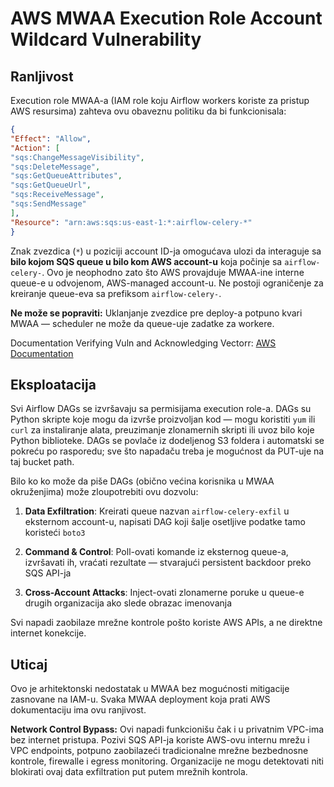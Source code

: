 # AWS MWAA Execution Role Account Wildcard Vulnerability

## Ranljivost

Execution role MWAA-a (IAM role koju Airflow workers koriste za pristup AWS resursima) zahteva ovu obaveznu politiku da bi funkcionisala:
```json
{
"Effect": "Allow",
"Action": [
"sqs:ChangeMessageVisibility",
"sqs:DeleteMessage",
"sqs:GetQueueAttributes",
"sqs:GetQueueUrl",
"sqs:ReceiveMessage",
"sqs:SendMessage"
],
"Resource": "arn:aws:sqs:us-east-1:*:airflow-celery-*"
}
```
Znak zvezdica (`*`) u poziciji account ID-ja omogućava ulozi da interaguje sa **bilo kojom SQS queue u bilo kom AWS account-u** koja počinje sa `airflow-celery-`. Ovo je neophodno zato što AWS provajduje MWAA-ine interne queue-e u odvojenom, AWS-managed account-u. Ne postoji ograničenje za kreiranje queue-eva sa prefiksom `airflow-celery-`.

**Ne može se popraviti:** Uklanjanje zvezdice pre deploy-a potpuno kvari MWAA — scheduler ne može da queue-uje zadatke za workere.

Documentation Verifying Vuln and Acknowledging Vectorr: [AWS Documentation](https://docs.aws.amazon.com/mwaa/latest/userguide/mwaa-create-role.html)

## Eksploatacija

Svi Airflow DAGs se izvršavaju sa permisijama execution role-a. DAGs su Python skripte koje mogu da izvrše proizvoljan kod — mogu koristiti `yum` ili `curl` za instaliranje alata, preuzimanje zlonamernih skripti ili uvoz bilo koje Python biblioteke. DAGs se povlače iz dodeljenog S3 foldera i automatski se pokreću po rasporedu; sve što napadaču treba je mogućnost da PUT-uje na taj bucket path.

Bilo ko ko može da piše DAGs (obično većina korisnika u MWAA okruženjima) može zloupotrebiti ovu dozvolu:

1. **Data Exfiltration**: Kreirati queue nazvan `airflow-celery-exfil` u eksternom account-u, napisati DAG koji šalje osetljive podatke tamo koristeći `boto3`

2. **Command & Control**: Poll-ovati komande iz eksternog queue-a, izvršavati ih, vraćati rezultate — stvarajući persistent backdoor preko SQS API-ja

3. **Cross-Account Attacks**: Inject-ovati zlonamerne poruke u queue-e drugih organizacija ako slede obrazac imenovanja

Svi napadi zaobilaze mrežne kontrole pošto koriste AWS APIs, a ne direktne internet konekcije.

## Uticaj

Ovo je arhitektonski nedostatak u MWAA bez mogućnosti mitigacije zasnovane na IAM-u. Svaka MWAA deployment koja prati AWS dokumentaciju ima ovu ranjivost.

**Network Control Bypass:** Ovi napadi funkcionišu čak i u privatnim VPC-ima bez internet pristupa. Pozivi SQS API-ja koriste AWS-ovu internu mrežu i VPC endpoints, potpuno zaobilazeći tradicionalne mrežne bezbednosne kontrole, firewalle i egress monitoring. Organizacije ne mogu detektovati niti blokirati ovaj data exfiltration put putem mrežnih kontrola.
